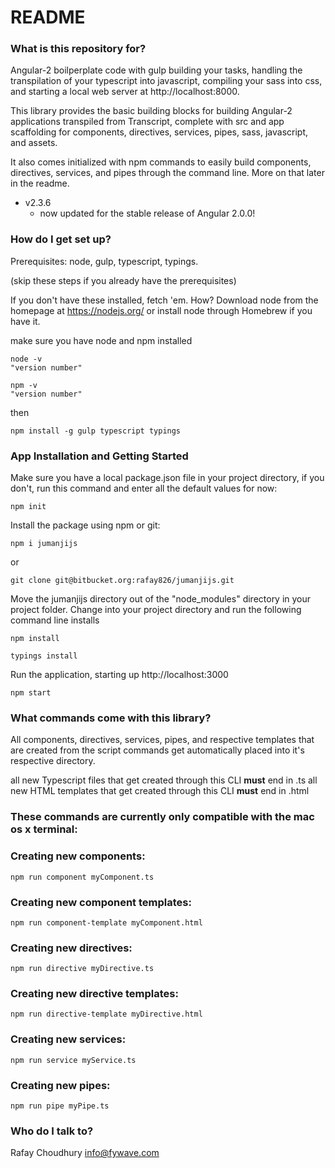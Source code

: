 # README #

### What is this repository for? ###

Angular-2 boilperplate code with gulp building your tasks, handling the transpilation of your typescript into javascript, compiling your sass into css, and starting a local web server at http://localhost:8000. 

This library provides the basic building blocks for building Angular-2 applications transpiled from Transcript, complete with src and app scaffolding for components, directives, services, pipes, sass, javascript, and assets. 

It also comes initialized with npm commands to easily build components, directives, services, and pipes through the command line. More on that later in the readme.

* v2.3.6
    - now updated for the stable release of Angular 2.0.0!

### How do I get set up? ###

Prerequisites: node, gulp, typescript, typings.

(skip these steps if you already have the prerequisites)

If you don't have these installed, fetch 'em. 
How? Download node from the homepage at https://nodejs.org/ or install node through Homebrew if you have it. 

make sure you have node and npm installed
```
node -v
"version number"
```
```
npm -v
"version number"
```
then
```
npm install -g gulp typescript typings
```

### App Installation and Getting Started ###
Make sure you have a local package.json file in your project directory, if you don't, run this command and enter all the default values for now:
```
npm init
```
Install the package using npm or git:
```
npm i jumanjijs
```
or
```
git clone git@bitbucket.org:rafay826/jumanjijs.git
```
Move the jumanjijs directory out of the "node_modules" directory in your project folder. Change into your project directory and run the following command line installs
```
npm install
```
```
typings install
```
Run the application, starting up http://localhost:3000
```
npm start
```

### What commands come with this library? ###

All components, directives, services, pipes, and respective templates that are created from the script commands get automatically placed into it's respective directory.

all new Typescript files that get created through this CLI **must** end in .ts
all new HTML templates that get created through this CLI **must** end in .html

### These commands are currently only compatible with the mac os x terminal: ###

### Creating new components: ###
```
npm run component myComponent.ts
```

### Creating new component templates: ###
```
npm run component-template myComponent.html
```

### Creating new directives: ###
```
npm run directive myDirective.ts
```

### Creating new directive templates: ###
```
npm run directive-template myDirective.html
```

### Creating new services: ###
```
npm run service myService.ts
```

### Creating new pipes: ###
```
npm run pipe myPipe.ts
```

### Who do I talk to? ###

Rafay Choudhury
info@fywave.com
